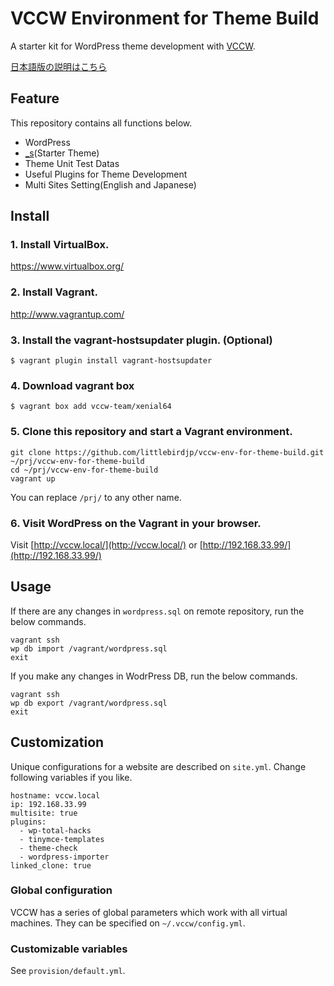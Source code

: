 # VCCW Environment for Theme Build

A starter kit for WordPress theme development with [VCCW](http://vccw.cc/).

[日本語版の説明はこちら](https://github.com/littlebirdjp/vccw-env-for-theme-build/blob/master/README-ja.md)

## Feature

This repository contains all functions below.

- WordPress
- [_s](http://underscores.me/)(Starter Theme)
- Theme Unit Test Datas
- Useful Plugins for Theme Development
- Multi Sites Setting(English and Japanese)

## Install

### 1. Install VirtualBox.  

https://www.virtualbox.org/

### 2. Install Vagrant.

http://www.vagrantup.com/

### 3. Install the vagrant-hostsupdater plugin. (Optional)

```
$ vagrant plugin install vagrant-hostsupdater
```

### 4. Download vagrant box

```
$ vagrant box add vccw-team/xenial64
```

### 5. Clone this repository and start a Vagrant environment.

```
git clone https://github.com/littlebirdjp/vccw-env-for-theme-build.git ~/prj/vccw-env-for-theme-build
cd ~/prj/vccw-env-for-theme-build
vagrant up
```

You can replace `/prj/` to any other name.

### 6. Visit WordPress on the Vagrant in your browser.

Visit [http://vccw.local/](http://vccw.local/) or [http://192.168.33.99/](http://192.168.33.99/)

## Usage

If there are any changes in `wordpress.sql` on remote repository, run the below commands.

```
vagrant ssh
wp db import /vagrant/wordpress.sql
exit
```

If you make any changes in WodrPress DB, run the below commands.

```
vagrant ssh
wp db export /vagrant/wordpress.sql
exit
```

## Customization

Unique configurations for a website are described on `site.yml`.
Change following variables if you like.

```
hostname: vccw.local
ip: 192.168.33.99
multisite: true
plugins:
  - wp-total-hacks
  - tinymce-templates
  - theme-check
  - wordpress-importer
linked_clone: true
```

### Global configuration

VCCW has a series of global parameters which work with all virtual machines.
They can be specified on `~/.vccw/config.yml`.

### Customizable variables

See `provision/default.yml`.
